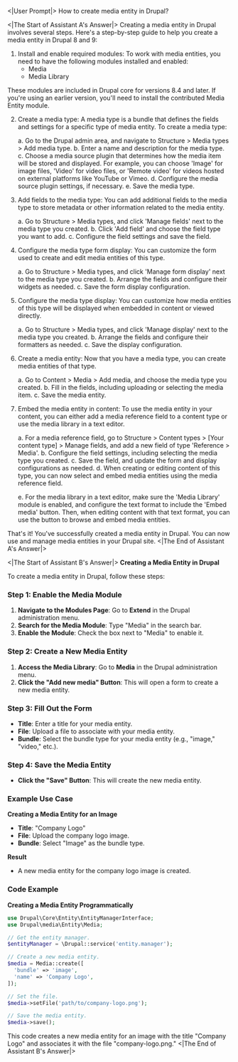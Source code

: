 <|User Prompt|>
How to create media entity in Drupal?

<|The Start of Assistant A's Answer|>
Creating a media entity in Drupal involves several steps. Here's a step-by-step guide to help you create a media entity in Drupal 8 and 9:

1. Install and enable required modules:
To work with media entities, you need to have the following modules installed and enabled:
   - Media
   - Media Library

These modules are included in Drupal core for versions 8.4 and later. If you're using an earlier version, you'll need to install the contributed Media Entity module.

2. Create a media type:
A media type is a bundle that defines the fields and settings for a specific type of media entity. To create a media type:

   a. Go to the Drupal admin area, and navigate to Structure > Media types > Add media type.
   b. Enter a name and description for the media type.
   c. Choose a media source plugin that determines how the media item will be stored and displayed. For example, you can choose 'Image' for image files, 'Video' for video files, or 'Remote video' for videos hosted on external platforms like YouTube or Vimeo.
   d. Configure the media source plugin settings, if necessary.
   e. Save the media type.

3. Add fields to the media type:
You can add additional fields to the media type to store metadata or other information related to the media entity.

   a. Go to Structure > Media types, and click 'Manage fields' next to the media type you created.
   b. Click 'Add field' and choose the field type you want to add.
   c. Configure the field settings and save the field.

4. Configure the media type form display:
You can customize the form used to create and edit media entities of this type.

   a. Go to Structure > Media types, and click 'Manage form display' next to the media type you created.
   b. Arrange the fields and configure their widgets as needed.
   c. Save the form display configuration.

5. Configure the media type display:
You can customize how media entities of this type will be displayed when embedded in content or viewed directly.

   a. Go to Structure > Media types, and click 'Manage display' next to the media type you created.
   b. Arrange the fields and configure their formatters as needed.
   c. Save the display configuration.

6. Create a media entity:
Now that you have a media type, you can create media entities of that type.

   a. Go to Content > Media > Add media, and choose the media type you created.
   b. Fill in the fields, including uploading or selecting the media item.
   c. Save the media entity.

7. Embed the media entity in content:
To use the media entity in your content, you can either add a media reference field to a content type or use the media library in a text editor.

   a. For a media reference field, go to Structure > Content types > [Your content type] > Manage fields, and add a new field of type 'Reference > Media'.
   b. Configure the field settings, including selecting the media type you created.
   c. Save the field, and update the form and display configurations as needed.
   d. When creating or editing content of this type, you can now select and embed media entities using the media reference field.

   e. For the media library in a text editor, make sure the 'Media Library' module is enabled, and configure the text format to include the 'Embed media' button. Then, when editing content with that text format, you can use the button to browse and embed media entities.

That's it! You've successfully created a media entity in Drupal. You can now use and manage media entities in your Drupal site.
<|The End of Assistant A's Answer|>

<|The Start of Assistant B's Answer|>
**Creating a Media Entity in Drupal**

To create a media entity in Drupal, follow these steps:

### Step 1: Enable the Media Module

1. **Navigate to the Modules Page**: Go to **Extend** in the Drupal administration menu.
2. **Search for the Media Module**: Type "Media" in the search bar.
3. **Enable the Module**: Check the box next to "Media" to enable it.

### Step 2: Create a New Media Entity

1. **Access the Media Library**: Go to **Media** in the Drupal administration menu.
2. **Click the "Add new media" Button**: This will open a form to create a new media entity.

### Step **3**: Fill Out the Form

- **Title**: Enter a title for your media entity.
- **File**: Upload a file to associate with your media entity.
- **Bundle**: Select the bundle type for your media entity (e.g., "image," "video," etc.).

### Step 4: Save the Media Entity

- **Click the "Save" Button**: This will create the new media entity.

### Example Use Case

**Creating a Media Entity for an Image**

- **Title**: "Company Logo"
- **File**: Upload the company logo image.
- **Bundle**: Select "Image" as the bundle type.

**Result**

- A new media entity for the company logo image is created.

### Code Example

**Creating a Media Entity Programmatically**

```php
use Drupal\Core\Entity\EntityManagerInterface;
use Drupal\media\Entity\Media;

// Get the entity manager.
$entityManager = \Drupal::service('entity.manager');

// Create a new media entity.
$media = Media::create([
  'bundle' => 'image',
  'name' => 'Company Logo',
]);

// Set the file.
$media->setFile('path/to/company-logo.png');

// Save the media entity.
$media->save();
```

This code creates a new media entity for an image with the title "Company Logo" and associates it with the file "company-logo.png."
<|The End of Assistant B's Answer|>